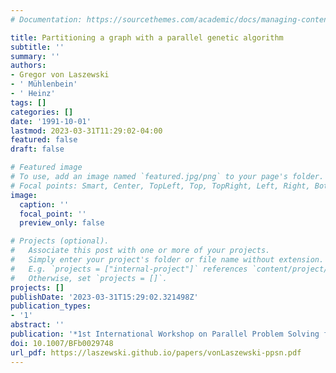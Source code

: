 ```yaml
---
# Documentation: https://sourcethemes.com/academic/docs/managing-content/

title: Partitioning a graph with a parallel genetic algorithm
subtitle: ''
summary: ''
authors:
- Gregor von Laszewski
- ' Mühlenbein'
- ' Heinz'
tags: []
categories: []
date: '1991-10-01'
lastmod: 2023-03-31T11:29:02-04:00
featured: false
draft: false

# Featured image
# To use, add an image named `featured.jpg/png` to your page's folder.
# Focal points: Smart, Center, TopLeft, Top, TopRight, Left, Right, BottomLeft, Bottom, BottomRight.
image:
  caption: ''
  focal_point: ''
  preview_only: false

# Projects (optional).
#   Associate this post with one or more of your projects.
#   Simply enter your project's folder or file name without extension.
#   E.g. `projects = ["internal-project"]` references `content/project/deep-learning/index.md`.
#   Otherwise, set `projects = []`.
projects: []
publishDate: '2023-03-31T15:29:02.321498Z'
publication_types:
- '1'
abstract: ''
publication: '*1st International Workshop on Parallel Problem Solving from Nature*'
doi: 10.1007/BFb0029748
url_pdf: https://laszewski.github.io/papers/vonLaszewski-ppsn.pdf
---
```

